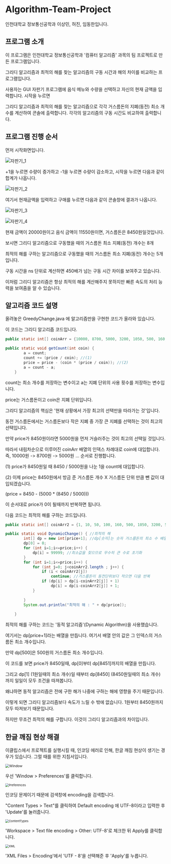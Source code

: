 # Algorithm-Team-Project

인천대학교 정보통신공학과 이상민, 허진, 임동한입니다.



## 프로그램 소개

이 프로그램은 인천대학교 정보통신공학과 '컴퓨터 알고리즘' 과목의 팀 프로젝트로 만든 프로그램입니다.

그리디 알고리즘과 최적의 해를 찾는 알고리즘의 구동 시간과 해의 차이를 비교하는 프로그램입니다.

사용자는 GUI 자판기 프로그램에 음식 메뉴와 수량을 선택하고 자신의 현재 금액을 입력합니다. 시작을 누르면

그리디 알고리즘과 최적의 해를 찾는 알고리즘으로 각각 거스름돈의 지폐(동전) 최소 개수를 계산하여  콘솔에 출력합니다.  각각의 알고리즘의 구동 시간도 비교하여 출력합니다.



## 프로그램 진행 순서

먼저 시작화면입니다.

![자판기_1](https://user-images.githubusercontent.com/63089645/80276777-c82aa880-8725-11ea-802b-3b2aef4619b7.png)



+1을 누르면 수량이 증가하고 -1을 누르면 수량이 감소하고, 시작을 누르면 다음과 같이 합계가 나옵니다.

![자판기_2](https://user-images.githubusercontent.com/63089645/80276805-f14b3900-8725-11ea-956f-16d2612e2e2a.png)



여기서 현재금액을 입력하고 구매를 누르면 다음과 같이 콘솔창에 결과가 나옵니다.

![자판기_3](https://user-images.githubusercontent.com/63089645/80276814-00ca8200-8726-11ea-940b-2d9cdbc32ee9.png)

![자판기_4](https://user-images.githubusercontent.com/63089645/80276850-38d1c500-8726-11ea-8450-895dc9387711.png)



현재 금액이 20000원이고 음식 금액이 11550원이면, 거스름돈은 8450원일것입니다.

보시면 그리디 알고리즘으로 구동했을 때의 거스름돈 최소 지폐(동전) 개수는 8개

최적의 해를 구하는 알고리즘으로 구동했을 때의 거스름돈 최소 지폐(동전) 개수는 5개입니다.

구동 시간을 ns 단위로 계산하면 450배가 넘는 구동 시간 차이를 보여주고 있습니다.

이처럼 그리디 알고리즘은 항상 최적의 해를 계산해주지 못하지만 빠른 속도의 처리 능력을 보여줌을 알 수 있습니다.



## 알고리즘 코드 설명

올려놓은 GreedyChange.java 에 알고리즘만을 구현한 코드가 올라와 있습니다.



이 코드는 그리디 알고리즘 코드입니다.

```java
public static int[] coinArr = {10000, 8700, 5000, 3200, 1050, 500, 160, 100, 50, 10, 1};

public static void getCount(int coin) {
    	a = count;
        count += (price / coin); //(1)
        price = price - (coin * (price / coin)); //(2)
        a = count - a;
    }
```

count는 최소 개수를 저장하는 변수이고 a는 지폐 단위의 사용 횟수를 저장하는 변수입니다.

price는 거스름돈이고 coin은 지폐 단위입니다.

그리디 알고리즘의 핵심은 '현재 상황에서 가장 최고의 선택만을 따라가는 것'입니다.

동전 거스름돈에서는 거스름돈보다 작은 지폐 중 가장 큰 지폐를 선택하는 것이 최고의 선택입니다.

만약 price가 8450원이라면 5000원을 먼저 거슬러주는 것이 최고의 선택일 것입니다. 

따라서 내림차순으로 이루어진 coinArr 배열의 인덱스 차례대로 coin에 대입합니다. 즉, 10000원 -> 8700원 -> 5000원 ... 순서로 진행합니다.

(1) price가 8450원일 때 8450 / 5000원을 나눈 1을 count에 대입합니다.

(2) 이제 price는 8450원에서 방금 준 거스름돈 개수 X 거스름돈 단위 만큼 뺀 값이 대입되겠습니다.

(price = 8450 - (5000 * (8450 / 5000)))

이 순서대로 price가 0이 될때까지 반복하면 됩니다.



다음 코드는 최적의 해를 구하는 코드입니다.

```java
public static int[] coinArr2 = {1, 10, 50, 100, 160, 500, 1050, 3200, 5000, 8700, 10000};

public static void DynamicChange() { //최적의 해
    	int[] dp = new int[price+1]; //dp[숫자]는 숫자 거스름돈의 최소 수 배열
    	dp[0] = 0;
    	for (int i=1;i<=price;i++) {
    		dp[i] = 99999; //최소값을 찾으므로 무수히 큰 수로 초기화
    	}
    	for (int i=1;i<=price;i++) {
    		for (int j=0; j<coinArr2.length ; j++) {
    			if (i < coinArr2[j])
    				continue; //거스름돈이 동전단위보다 적으면 다음 반복
    			if (dp[i] > dp[i-coinArr2[j]] + 1)
    				dp[i] = dp[i-coinArr2[j]] + 1;
    		}
    		
    	}
    	System.out.println("최적의 해 : " + dp[price]);
    	
    }
```

최적의 해를 구하는 코드는 '동적 알고리즘'(Dynamic Algorithm)을 사용했습니다.

여기서는 dp[price+1]라는 배열을 만듭니다. 여기서 배열 안의 값은 그 인덱스의 거스름돈 최소 개수입니다.

만약 dp[500]은 500원의 거스름돈 최소 개수입니다.

이 코드를 보면 price가 8450일때, dp[0]부터 dp[8451]까지의 배열을 만듭니다.

그리고 dp[1] (1원일때의 최소 개수)일 때부터 dp[8450] (8450원일때의 최소 개수) 까지 일일이 모두 조건을 따져봅니다.

왜냐하면 동적 알고리즘은 전에 구한 해가 나중에 구하는 해에 영향을 주기 때문입니다.

이렇게 되면 그리디 알고리즘보다 속도가 느릴 수 밖에 없습니다. 1원부터 8450원까지 모두 따져보기 때문입니다.

하지만 무조건 최적의 해를 구합니다. 이것이 그리디 알고리즘과의 차이입니다.

## 한글 깨짐 현상 해결

이클립스에서 프로젝트를 실행시킬 때, 인코딩 에러로 인해, 한글 깨짐 현상이 생기는 경우가 있습니다. 그럴 때를 위한 지침서입니다.

<img src="https://t1.daumcdn.net/cfile/tistory/2302B3335954C4BC13?download" alt="Window" style="zoom:77%;" />

우선 'Window > Preferences'를 클릭합니다.

<img src="https://ifh.cc/g/bYOyOO.png" alt="Preferences" style="zoom:67%;" />

인코딩 문제이기 때문에 검색창에 encoding을 검색합니다.

"Content Types > Text"를 클릭하여 Default encoding 에 UTF-8이라고 입력한 후 'Update'를 눌러줍니다.



<img src="https://ifh.cc/g/6R4r0M.png" alt="ContentTypes" style="zoom:67%;" />

'Workspace > Text file encoding > Other: UTF-8'로 체크한 뒤 Apply를 클릭합니다.

<img src="https://ifh.cc/g/4SFQfY.png" alt="XML" style="zoom:67%;" />

'XML Files > Encoding'에서 'UTF - 8'을 선택해준 후 'Apply'를 누릅니다.
